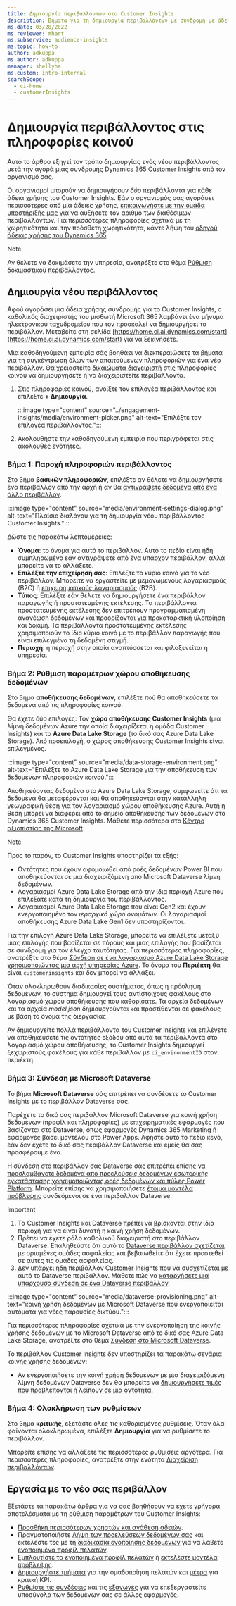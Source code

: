 ```yaml
---
title: Δημιουργία περιβαλλόντων στο Customer Insights
description: Βήματα για τη δημιουργία περιβαλλόντων με συνδρομή με άδεια χρήσης για Dynamics 365 Customer Insights.
ms.date: 03/28/2022
ms.reviewer: mhart
ms.subservice: audience-insights
ms.topic: how-to
author: adkuppa
ms.author: adkuppa
manager: shellyha
ms.custom: intro-internal
searchScope:
  - ci-home
  - customerInsights
---
```


# <a name="create-an-environment-in-audience-insights"></a>Δημιουργία περιβάλλοντος στις πληροφορίες κοινού

Αυτό το άρθρο εξηγεί τον τρόπο δημιουργίας ενός νέου περιβάλλοντος μετά την αγορά μιας συνδρομής Dynamics 365 Customer Insights από τον οργανισμό σας. 

Οι οργανισμοί μπορούν να δημιουγήσουν *δύο* περιβάλλοντα για κάθε άδεια χρήσης του Customer Insights. Εάν ο οργανισμός σας αγοράσει περισσότερες από μία άδειες χρήσης, [επικοινωνήστε με την ομάδα υποστήριξής μας](https://go.microsoft.com/fwlink/?linkid=2079641) για να αυξήσετε τον αριθμό των διαθέσιμων περιβαλλόντων. Για περισσότερες πληροφορίες σχετικά με τη χωρητικότητα και την πρόσθετη χωρητικότητα, κάντε λήψη του [οδηγού άδειας χρήσης του Dynamics 365](https://go.microsoft.com/fwlink/?LinkId=866544).

> [!NOTE]
> Αν θέλετε να δοκιμάσετε την υπηρεσία, ανατρέξτε στο θέμα [Ρύθμιση δοκιμαστικού περιβάλλοντος](../trial-signup.md).

## <a name="create-a-new-environment"></a>Δημιουργία νέου περιβάλλοντος

Αφού αγοράσει μια άδεια χρήσης συνδρομής για το Customer Insights, ο καθολικός διαχειριστής του μισθωτή Microsoft 365 λαμβάνει ένα μήνυμα ηλεκτρονικού ταχυδρομείου που τον προσκαλεί να δημιουργήσει το περιβάλλον. Μεταβείτε στη σελίδα [https://home.ci.ai.dynamics.com/start](https://home.ci.ai.dynamics.com/start) για να ξεκινήσετε. 

Μια καθοδηγούμενη εμπειρία σάς βοηθάει να διεκπεραιώσετε τα βήματα για τη συγκέντρωση όλων των απαιτούμενων πληροφοριών για ένα νέο περιβάλλον. Θα χρειαστείτε [δικαιώματα διαχειριστή](permissions.md) στις πληροφορίες κοινού να δημιουργήσετε ή να διαχειριστείτε περιβάλλοντα.

1. Στις πληροφορίες κοινού, ανοίξτε τον επιλογέα περιβάλλοντος και επιλέξτε **+ Δημιουργία**.
  
   :::image type="content" source="../engagement-insights/media/environment-picker.png" alt-text="Επιλέξτε τον επιλογέα περιβάλλοντος.":::

1. Ακολουθήστε την καθοδηγούμενη εμπειρία που περιγράφεται στις ακόλουθες ενότητες.

### <a name="step-1-provide-environment-information"></a>Βήμα 1: Παροχή πληροφοριών περιβάλλοντος

Στο βήμα **βασικών πληροφοριών**, επιλέξτε αν θέλετε να δημιουργήσετε ένα περιβάλλον από την αρχή ή αν θα [αντιγράψετε δεδομένα από ένα άλλο περιβάλλον](manage-environments.md#copy-the-environment-configuration).

   :::image type="content" source="media/environment-settings-dialog.png" alt-text="Πλαίσιο διαλόγου για τη δημιουργία νέου περιβάλλοντος Customer Insights.":::

Δώστε τις παρακάτω λεπτομέρειες:
   - **Όνομα**: το όνομα για αυτό το περιβάλλον. Αυτό το πεδίο είναι ήδη συμπληρωμένο εάν αντιγράψετε από ένα υπάρχον περιβάλλον, αλλά μπορείτε να το αλλάξετε.
   - **Επιλέξτε την επιχείρησή σας**: Επιλέξτε το κύριο κοινό για το νέο περιβάλλον. Μπορείτε να εργαστείτε με μεμονωμένους λογαριασμούς (B2C) ή [επιχειρηματικούς λογαριασμούς](work-with-business-accounts.md) (B2B).
   - **Τύπος**: Επιλέξτε εάν θέλετε να δημιουργήσετε ένα περιβάλλον παραγωγής ή προστατευμένης εκτέλεσης. Τα περιβάλλοντα προστατευμένης εκτέλεσης δεν επιτρέπουν προγραμματισμένη ανανέωση δεδομένων και προορίζονται για προκαταρκτική υλοποίηση και δοκιμή. Τα περιβάλλοντα προστατευμένης εκτέλεσης χρησιμοποιούν το ίδιο κύριο κοινό με το περιβάλλον παραγωγής που είναι επιλεγμένο τη δεδομένη στιγμή.
   - **Περιοχή**: η περιοχή στην οποία αναπτύσσεται και φιλοξενείται η υπηρεσία.

### <a name="step-2-configure-data-storage"></a>Βήμα 2: Ρύθμιση παραμέτρων χώρου αποθήκευσης δεδομένων

Στο βήμα **αποθήκευσης δεδομένων**, επιλέξτε πού θα αποθηκεύσετε τα δεδομένα από τις πληροφορίες κοινού.

Θα έχετε δύο επιλογές: Τον **χώρο αποθήκευσης Customer Insights** (μια λίμνη δεδομένων Azure την οποία διαχειρίζεται η ομάδα Customer Insights) και το **Azure Data Lake Storage** (το δικό σας Azure Data Lake Storage). Από προεπιλογή, ο χώρος αποθήκευσης Customer Insights είναι επιλεγμένος.

:::image type="content" source="media/data-storage-environment.png" alt-text="Επιλέξτε το Azure Data Lake Storage για την αποθήκευση των δεδομένων πληροφοριών κοινού.":::

Αποθηκεύοντας δεδομένα στο Azure Data Lake Storage, συμφωνείτε ότι τα δεδομένα θα μεταφέρονται και θα αποθηκεύονται στην κατάλληλη γεωγραφική θέση για τον λογαριασμό χώρου αποθήκευσης Azure. Αυτή η θέση μπορεί να διαφέρει από το σημείο αποθήκευσης των δεδομένων στο Dynamics 365 Customer Insights. Μάθετε περισσότερα στο [Κέντρο αξιοπιστίας της Microsoft](https://www.microsoft.com/trust-center).

> [!NOTE]
> Προς το παρόν, το Customer Insights υποστηρίζει τα εξής:
> - Οντότητες που έχουν αφομοιωθεί από ροές δεδομένων Power BI που αποθηκεύονται σε μια διαχειριζόμενη από Microsoft Dataverse λίμνη δεδομένων.  
> - Λογαριασμοί Azure Data Lake Storage από την ίδια περιοχή Azure που επιλέξατε κατά τη δημιουργία του περιβάλλοντος.
> - Λογαριασμοί Azure Data Lake Storage που είναι Gen2 και έχουν ενεργοποιημένο τον *ιεραρχικό χώρο ονομάτων*. Οι λογαριασμοί αποθήκευσης Azure Data Lake Gen1 δεν υποστηρίζονται.

Για την επιλογή Azure Data Lake Storage, μπορείτε να επιλέξετε μεταξύ μιας επιλογής που βασίζεται σε πόρους και μιας επιλογής που βασίζεται σε συνδρομή για τον έλεγχο ταυτότητας. Για περισσότερες πληροφορίες, ανατρέξτε στο θέμα [Σύνδεση σε ένα λογαριασμό Azure Data Lake Storage χρησιμοποιώντας μια αρχή υπηρεσίας Azure](connect-service-principal.md). Το όνομα του **Περιέκτη** θα είναι `customerinsights` και δεν μπορεί να αλλάξει.

Όταν ολοκληρωθούν διαδικασίες συστήματος, όπως η πρόσληψη δεδομένων, το σύστημα δημιουργεί τους αντίστοιχους φακέλους στο λογαριασμό χώρου αποθήκευσης που καθορίσατε. Τα αρχεία δεδομένων και τα αρχεία *model.json* δημιουργούνται και προστίθενται σε φακέλους με βάση το όνομα της διεργασίας.

Αν δημιουργείτε πολλά περιβάλλοντα του Customer Insights και επιλέγετε να αποθηκεύσετε τις οντότητες εξόδου από αυτά τα περιβάλλοντα στο λογαριασμό χώρου αποθήκευσης, το Customer Insights δημιουργεί ξεχωριστούς φακέλους για κάθε περιβάλλον με `ci_environmentID` στον περιέκτη.

### <a name="step-3-connect-to-microsoft-dataverse"></a>Βήμα 3: Σύνδεση με Microsoft Dataverse
   
Το βήμα **Microsoft Dataverse** σάς επιτρέπει να συνδέσετε το Customer Insights με το περιβάλλον Dataverse σας.

Παρέχετε το δικό σας περιβάλλον Microsoft Dataverse για κοινή χρήση δεδομένων (προφίλ και πληροφορίες) με επιχειρηματικές εφαρμογές που βασίζονται στο Dataverse, όπως εφαρμογές Dynamics 365 Marketing ή εφαρμογές βάσει μοντέλου στο Power Apps. Αφήστε αυτό το πεδίο κενό, εάν δεν έχετε το δικό σας περιβάλλον Dataverse και εμείς θα σας προσφέρουμε ένα.

Η σύνδεση στο περιβάλλον σας Dataverse σάς επιτρέπει επίσης να [προσλαμβάνετε δεδομένα από προελεύσεις δεδομένων εσωτερικής εγκατάστασης χρησιμοποιώντας ροές δεδομένων και πύλες Power Platform](data-sources.md#add-data-from-on-premises-data-sources). Μπορείτε επίσης να χρησιμοποιήσετε [έτοιμα μοντέλα πρόβλεψης](predictions-overview.md?tabs=b2c#out-of-box-models) συνδεόμενοι σε ένα περιβάλλον Dataverse.

> [!IMPORTANT]
> 1. Τα Customer Insights και Dataverse πρέπει να βρίσκονται στην ίδια περιοχή για να είναι δυνατή η κοινή χρήση δεδομένων.
> 1. Πρέπει να έχετε ρόλο καθολικού διαχειριστή στο περιβάλλον Dataverse. Επαληθεύστε ότι αυτό το [Dataverse περιβάλλον σχετίζεται](/power-platform/admin/control-user-access#associate-a-security-group-with-a-dataverse-environment) με ορισμένες ομάδες ασφαλείας και βεβαιωθείτε ότι έχετε προστεθεί σε αυτές τις ομάδες ασφαλείας.
> 1. Δεν υπάρχει ήδη περιβάλλον Customer Insights που να συσχετίζεται με αυτό το Dataverse περιβάλλον. Μάθετε πώς να [καταργήσετε μια υπάρχουσα σύνδεση σε ένα Dataverse περιβάλλον](manage-environments.md#remove-an-existing-connection-to-a-dataverse-environment).

:::image type="content" source="media/dataverse-provisioning.png" alt-text="κοινή χρήση δεδομένων με Microsoft Dataverse που ενεργοποιείται αυτόματα για νέες παρουσίες δικτύου.":::

Για περισσότερες πληροφορίες σχετικά με την ενεργοποίηση της κοινής χρήσης δεδομένων με το Microsoft Dataverse από το δικό σας Azure Data Lake Storage, ανατρέξτε στο θέμα [Σύνδεση στο Microsoft Dataverse](manage-environments.md#connect-to-microsoft-dataverse).

Το περιβάλλον Customer Insights δεν υποστηρίζει τα παρακάτω σενάρια κοινής χρήσης δεδομένων:
- Αν ενεργοποιήσετε την κοινή χρήση δεδομένων με μια διαχειριζόμενη λίμνη δεδομένων Dataverse δεν θα μπορείτε να [δημιουργήσετε τιμές που προβλέπονται ή λείπουν σε μια οντότητα](predictions.md).

### <a name="step-4-finalize-the-settings"></a>Βήμα 4: Ολοκλήρωση των ρυθμίσεων

Στο βήμα **κριτικής**, εξετάστε όλες τις καθορισμένες ρυθμίσεις. Όταν όλα φαίνονται ολοκληρωμένα, επιλέξτε **Δημιουργία** για να ρυθμίσετε το περιβάλλον. 

Μπορείτε επίσης να αλλάξετε τις περισσότερες ρυθμίσεις αργότερα. Για περισσότερες πληροφορίες, ανατρέξτε στην ενότητα [Διαχείριση περιβαλλόντων](manage-environments.md).

## <a name="work-with-your-new-environment"></a>Εργασία με το νέο σας περιβάλλον

Εξετάστε τα παρακάτω άρθρα για να σας βοηθήσουν να έχετε γρήγορα αποτελέσματα με τη ρύθμιση παραμέτρων του Customer Insights: 

- [Προσθήκη περισσότερων χρηστών και ανάθεση αδειών](permissions.md).
- Πραγματοποιήστε [Λήψη των προελεύσεων δεδομένων σας](data-sources.md) και εκτελέστε τες με τη [διαδικασία ενοποίησης δεδομένων](data-unification.md) για να λάβετε [ενοποιημένα προφίλ πελατών](customer-profiles.md).
- [Εμπλουτίστε τα ενοποιημένα προφίλ πελατών](enrichment-hub.md) ή [εκτελέστε μοντέλα πρόβλεψης](predictions-overview.md).
- [Δημιουργήστε τμήματα](segments.md) για την ομαδοποίηση πελατών και [μέτρα](measures.md) για κριτική KPI.
- [Ρυθμίστε τις συνδέσεις](connections.md) και τις [εξαγωγές](export-destinations.md) για να επεξεργαστείτε υποσύνολα των δεδομένων σας σε άλλες εφαρμογές.
